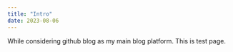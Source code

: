```yaml
---
title: "Intro"
date: 2023-08-06
---
```


While considering github blog as my main blog platform. This is test page.
